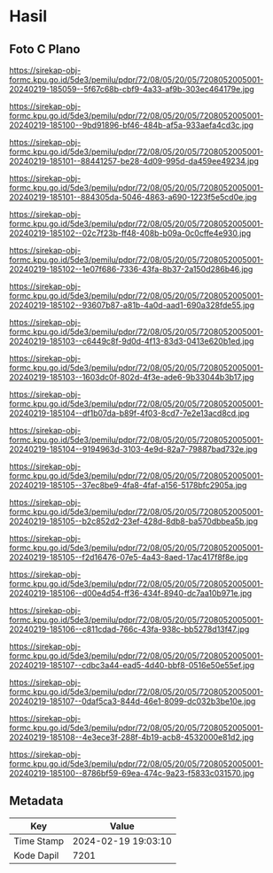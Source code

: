# Hasil

## Foto C Plano

https://sirekap-obj-formc.kpu.go.id/5de3/pemilu/pdpr/72/08/05/20/05/7208052005001-20240219-185059--5f67c68b-cbf9-4a33-af9b-303ec464179e.jpg

https://sirekap-obj-formc.kpu.go.id/5de3/pemilu/pdpr/72/08/05/20/05/7208052005001-20240219-185100--9bd91896-bf46-484b-af5a-933aefa4cd3c.jpg

https://sirekap-obj-formc.kpu.go.id/5de3/pemilu/pdpr/72/08/05/20/05/7208052005001-20240219-185101--88441257-be28-4d09-995d-da459ee49234.jpg

https://sirekap-obj-formc.kpu.go.id/5de3/pemilu/pdpr/72/08/05/20/05/7208052005001-20240219-185101--884305da-5046-4863-a690-1223f5e5cd0e.jpg

https://sirekap-obj-formc.kpu.go.id/5de3/pemilu/pdpr/72/08/05/20/05/7208052005001-20240219-185102--02c7f23b-ff48-408b-b09a-0c0cffe4e930.jpg

https://sirekap-obj-formc.kpu.go.id/5de3/pemilu/pdpr/72/08/05/20/05/7208052005001-20240219-185102--1e07f686-7336-43fa-8b37-2a150d286b46.jpg

https://sirekap-obj-formc.kpu.go.id/5de3/pemilu/pdpr/72/08/05/20/05/7208052005001-20240219-185102--93607b87-a81b-4a0d-aad1-690a328fde55.jpg

https://sirekap-obj-formc.kpu.go.id/5de3/pemilu/pdpr/72/08/05/20/05/7208052005001-20240219-185103--c6449c8f-9d0d-4f13-83d3-0413e620b1ed.jpg

https://sirekap-obj-formc.kpu.go.id/5de3/pemilu/pdpr/72/08/05/20/05/7208052005001-20240219-185103--1603dc0f-802d-4f3e-ade6-9b33044b3b17.jpg

https://sirekap-obj-formc.kpu.go.id/5de3/pemilu/pdpr/72/08/05/20/05/7208052005001-20240219-185104--df1b07da-b89f-4f03-8cd7-7e2e13acd8cd.jpg

https://sirekap-obj-formc.kpu.go.id/5de3/pemilu/pdpr/72/08/05/20/05/7208052005001-20240219-185104--9194963d-3103-4e9d-82a7-79887bad732e.jpg

https://sirekap-obj-formc.kpu.go.id/5de3/pemilu/pdpr/72/08/05/20/05/7208052005001-20240219-185105--37ec8be9-4fa8-4faf-a156-5178bfc2905a.jpg

https://sirekap-obj-formc.kpu.go.id/5de3/pemilu/pdpr/72/08/05/20/05/7208052005001-20240219-185105--b2c852d2-23ef-428d-8db8-ba570dbbea5b.jpg

https://sirekap-obj-formc.kpu.go.id/5de3/pemilu/pdpr/72/08/05/20/05/7208052005001-20240219-185105--f2d16476-07e5-4a43-8aed-17ac417f8f8e.jpg

https://sirekap-obj-formc.kpu.go.id/5de3/pemilu/pdpr/72/08/05/20/05/7208052005001-20240219-185106--d00e4d54-ff36-434f-8940-dc7aa10b971e.jpg

https://sirekap-obj-formc.kpu.go.id/5de3/pemilu/pdpr/72/08/05/20/05/7208052005001-20240219-185106--c811cdad-766c-43fa-938c-bb5278d13f47.jpg

https://sirekap-obj-formc.kpu.go.id/5de3/pemilu/pdpr/72/08/05/20/05/7208052005001-20240219-185107--cdbc3a44-ead5-4d40-bbf8-0516e50e55ef.jpg

https://sirekap-obj-formc.kpu.go.id/5de3/pemilu/pdpr/72/08/05/20/05/7208052005001-20240219-185107--0daf5ca3-844d-46e1-8099-dc032b3be10e.jpg

https://sirekap-obj-formc.kpu.go.id/5de3/pemilu/pdpr/72/08/05/20/05/7208052005001-20240219-185108--4e3ece3f-288f-4b19-acb8-4532000e81d2.jpg

https://sirekap-obj-formc.kpu.go.id/5de3/pemilu/pdpr/72/08/05/20/05/7208052005001-20240219-185100--8786bf59-69ea-474c-9a23-f5833c031570.jpg


## Metadata

| Key        | Value               |
| ---------- | ------------------- |
| Time Stamp | 2024-02-19 19:03:10 |
| Kode Dapil | 7201                |



